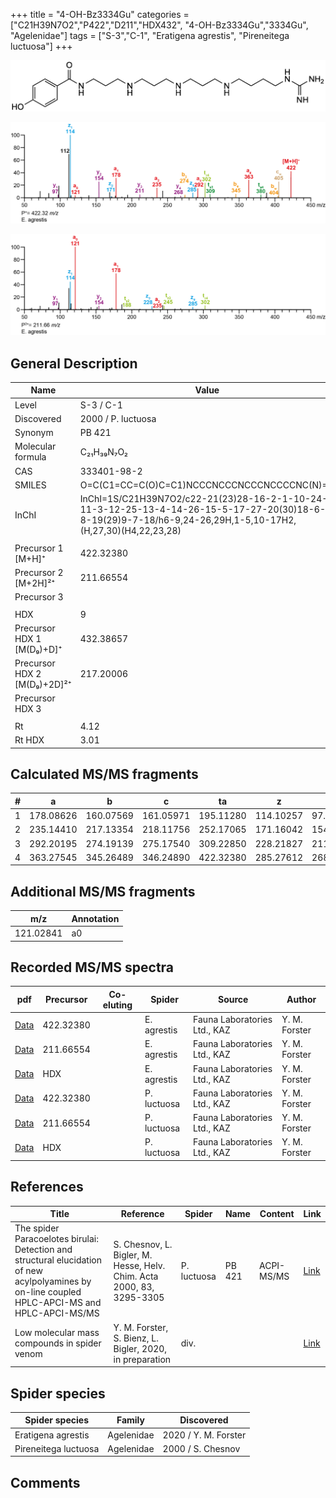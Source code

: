 +++
title = "4-OH-Bz3334Gu"
categories = ["C21H39N7O2","P422","D211","HDX432",
"4-OH-Bz3334Gu","3334Gu",
"Agelenidae"]
tags = ["S-3","C-1",
"Eratigena agrestis",
"Pireneitega luctuosa"]
+++

![](/img/4-OH-Bz3334Gu.png)

![](/img_MSMS/422_4-OH-Bz3334Gu_Ea.png?classes=border)

![](/img_MSMS/422_4-OH-Bz3334Gu_Ea_2.png?classes=border)

## General Description

| Name                        | Value              |
|-----------------------------|--------------------|
| Level                       | S-3 / C-1          |
| Discovered                  | 2000 / P. luctuosa |
| Synonym                     | PB 421             |
| Molecular formula           | C₂₁H₃₉N₇O₂         |
| CAS                         | 333401-98-2        |
| SMILES | O=C(C1=CC=C(O)C=C1)NCCCNCCCNCCCNCCCCNC(N)=N  |
| InChI  | InChI=1S/C21H39N7O2/c22-21(23)28-16-2-1-10-24-11-3-12-25-13-4-14-26-15-5-17-27-20(30)18-6-8-19(29)9-7-18/h6-9,24-26,29H,1-5,10-17H2,(H,27,30)(H4,22,23,28)  |
|                             |                    |
| Precursor 1 [M+H]⁺          | 422.32380          |
| Precursor 2 [M+2H]²⁺        | 211.66554          |
| Precursor 3                 |                    |
|                             |                    |
| HDX                         | 9                  |
| Precursor HDX 1 [M(D₉)+D]⁺   | 432.38657          |
| Precursor HDX 2 [M(D₉)+2D]²⁺ | 217.20006          |
| Precursor HDX 3             |                    |
|                             |                    |
| Rt                          | 4.12                   |
| Rt HDX                      | 3.01                   |

## Calculated MS/MS fragments

| # | a         | b         | c         | ta        | z         | y         | tz        |
|---|-----------|-----------|-----------|-----------|-----------|-----------|-----------|
| 1 | 178.08626 | 160.07569 | 161.05971 | 195.11280 | 114.10257 | 97.07602 | 131.12912 |
| 2 | 235.14410 | 217.13354 | 218.11756 | 252.17065 | 171.16042 | 154.13387 | 188.18697 |
| 3 | 292.20195 | 274.19139 | 275.17540 | 309.22850 | 228.21827 | 211.19172 | 245.24482 |
| 4 | 363.27545 | 345.26489 | 346.24890 | 422.32380 | 285.27612 | 268.24957 | 302.30267 |

## Additional MS/MS fragments

| m/z       | Annotation |
|-----------|------------|
| 121.02841 | a0         |

## Recorded MS/MS spectra

| pdf | Precursor | Co-eluting | Spider | Source | Author |
|-----|-----------|------------|--------|--------|--------|
| [Data](/pdf/E-agrestis/422_4-OH-Bz3334Gu_Ea.pdf) | 422.32380 |            | E. agrestis | Fauna Laboratories Ltd., KAZ | Y. M. Forster |
| [Data](/pdf/E-agrestis/422_4-OH-Bz3334Gu_Ea_2.pdf) | 211.66554  |            | E. agrestis | Fauna Laboratories Ltd., KAZ | Y. M. Forster |
| [Data](/pdf/E-agrestis/422_4-OH-Bz3334Gu_Ea_HDX.pdf) | HDX  |            | E. agrestis | Fauna Laboratories Ltd., KAZ | Y. M. Forster |
| [Data](/pdf/P-luctuosa/422_4-OH-Bz3334Gu_Pl.pdf) | 422.32380 |           | P. luctuosa | Fauna Laboratories Ltd., KAZ | Y. M. Forster |
| [Data](/pdf/P-luctuosa/422_4-OH-Bz3334Gu_Pl_2.pdf) | 211.66554 |           | P. luctuosa | Fauna Laboratories Ltd., KAZ | Y. M. Forster |
| [Data](/pdf/P-luctuosa/422_4-OH-Bz3334Gu_Pl_HDX.pdf) | HDX |           | P. luctuosa | Fauna Laboratories Ltd., KAZ | Y. M. Forster |

## References

| Title     | Reference   | Spider    | Name   | Content  | Link |
|-----------|-------------|-----------|--------|----------|-----|
| The spider Paracoelotes birulai: Detection and structural elucidation of new acylpolyamines by on-line coupled HPLC-APCI-MS and HPLC-APCI-MS/MS| S. Chesnov, L. Bigler, M. Hesse, Helv. Chim. Acta 2000, 83, 3295-3305 | P. luctuosa | PB 421 | ACPI-MS/MS | [Link](https://onlinelibrary.wiley.com/doi/abs/10.1002/1522-2675%2820001220%2983%3A12%3C3295%3A%3AAID-HLCA3295%3E3.0.CO%3B2-1) |
| Low molecular mass compounds in spider venom      | Y. M. Forster, S. Bienz, L. Bigler, 2020, in preparation          | div.       |   |   | [Link](unknown) |

## Spider species

| Spider species       | Family     | Discovered        |
|----------------------|------------|-------------------|
| Eratigena agrestis   | Agelenidae | 2020 / Y. M. Forster |
| Pireneitega luctuosa | Agelenidae | 2000 / S. Chesnov |

## Comments